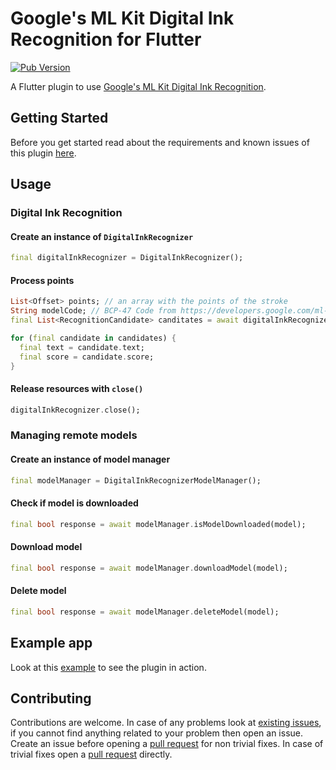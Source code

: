 # Google's ML Kit Digital Ink Recognition for Flutter

[![Pub Version](https://img.shields.io/pub/v/google_mlkit_digital_ink_recognition)](https://pub.dev/packages/google_mlkit_digital_ink_recognition)

A Flutter plugin to use [Google's ML Kit Digital Ink Recognition](https://developers.google.com/ml-kit/vision/digital-ink-recognition).

## Getting Started

Before you get started read about the requirements and known issues of this plugin [here](https://github.com/bharat-biradar/Google-Ml-Kit-plugin#requirements).

## Usage

### Digital Ink Recognition

#### Create an instance of `DigitalInkRecognizer`

```dart
final digitalInkRecognizer = DigitalInkRecognizer();
```

#### Process points

```dart
List<Offset> points; // an array with the points of the stroke
String modelCode; // BCP-47 Code from https://developers.google.com/ml-kit/vision/digital-ink-recognition/base-models?hl=en#text
final List<RecognitionCandidate> canditates = await digitalInkRecognizer.readText(points, modelCode);

for (final candidate in candidates) {
  final text = candidate.text;
  final score = candidate.score;
}
```

#### Release resources with `close()`

```dart
digitalInkRecognizer.close();
```

### Managing remote models

#### Create an instance of model manager

```dart
final modelManager = DigitalInkRecognizerModelManager();
```

#### Check if model is downloaded

```dart
final bool response = await modelManager.isModelDownloaded(model);
```
#### Download model

```dart
final bool response = await modelManager.downloadModel(model);
```
#### Delete model

```dart
final bool response = await modelManager.deleteModel(model);
```

## Example app

Look at this [example](https://github.com/bharat-biradar/Google-Ml-Kit-plugin/tree/master/packages/google_ml_kit/example) to see the plugin in action.

## Contributing

Contributions are welcome.
In case of any problems look at [existing issues](https://github.com/bharat-biradar/Google-Ml-Kit-plugin/issues), if you cannot find anything related to your problem then open an issue.
Create an issue before opening a [pull request](https://github.com/bharat-biradar/Google-Ml-Kit-plugin/pulls) for non trivial fixes.
In case of trivial fixes open a [pull request](https://github.com/bharat-biradar/Google-Ml-Kit-plugin/pulls) directly.
